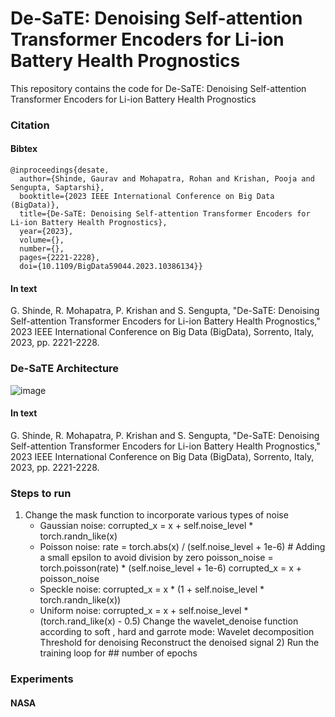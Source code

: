 # De-SaTE: Denoising Self-attention Transformer Encoders for Li-ion Battery Health Prognostics
This repository contains the code for De-SaTE: Denoising Self-attention Transformer Encoders for Li-ion Battery Health Prognostics

### Citation
#### Bibtex
```
@inproceedings{desate,
  author={Shinde, Gaurav and Mohapatra, Rohan and Krishan, Pooja and Sengupta, Saptarshi},
  booktitle={2023 IEEE International Conference on Big Data (BigData)}, 
  title={De-SaTE: Denoising Self-attention Transformer Encoders for Li-ion Battery Health Prognostics}, 
  year={2023},
  volume={},
  number={},
  pages={2221-2228},
  doi={10.1109/BigData59044.2023.10386134}}
```
#### In text
G. Shinde, R. Mohapatra, P. Krishan and S. Sengupta, "De-SaTE: Denoising Self-attention Transformer Encoders for Li-ion Battery Health Prognostics," 2023 IEEE International Conference on Big Data (BigData), Sorrento, Italy, 2023, pp. 2221-2228.

### De-SaTE Architecture 
![image](https://github.com/GauravYS/Job-Portal-Application/assets/116845183/c006276c-3949-43c1-8be9-fdd1c51855a0)

#### In text
G. Shinde, R. Mohapatra, P. Krishan and S. Sengupta, "De-SaTE: Denoising Self-attention Transformer Encoders for Li-ion Battery Health Prognostics," 2023 IEEE International Conference on Big Data (BigData), Sorrento, Italy, 2023, pp. 2221-2228.

### Steps to run 
   1) Change the mask function to incorporate various types of noise
      - Gaussian noise:
           corrupted_x = x + self.noise_level * torch.randn_like(x)
      - Poisson noise:
           rate = torch.abs(x) / (self.noise_level + 1e-6)  # Adding a small epsilon to avoid division by zero
           poisson_noise = torch.poisson(rate) * (self.noise_level + 1e-6)
           corrupted_x = x + poisson_noise
       - Speckle noise:
           corrupted_x = x * (1 + self.noise_level * torch.randn_like(x))
       - Uniform noise:
           corrupted_x = x + self.noise_level * (torch.rand_like(x) - 0.5)
         Change the wavelet_denoise function according to soft , hard and garrote mode:
           Wavelet decomposition
           Threshold for denoising
           Reconstruct the denoised signal
    2) Run the training loop for ## number of epochs

### Experiments
#### NASA 






